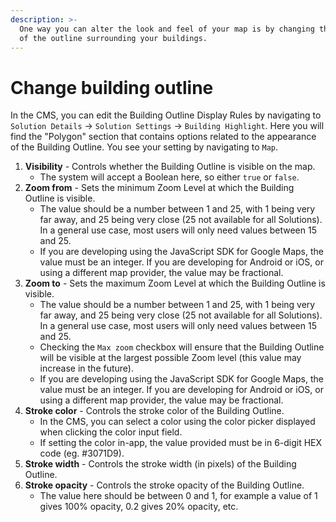 ```yaml
---
description: >-
  One way you can alter the look and feel of your map is by changing the color
  of the outline surrounding your buildings.
---
```


# Change building outline

In the CMS, you can edit the Building Outline Display Rules by navigating to `Solution Details` -> `Solution Settings` -> `Building Highlight`. Here you will find the "Polygon" section that contains options related to the appearance of the Building Outline. You see your setting by navigating to `Map`.

1. **Visibility** - Controls whether the Building Outline is visible on the map.
   * The system will accept a Boolean here, so either `true` or `false`.
2. **Zoom from** - Sets the minimum Zoom Level at which the Building Outline is visible.
   * The value should be a number between 1 and 25, with 1 being very far away, and 25 being very close (25 not available for all Solutions). In a general use case, most users will only need values between 15 and 25.
   * If you are developing using the JavaScript SDK for Google Maps, the value must be an integer. If you are developing for Android or iOS, or using a different map provider, the value may be fractional.
3. **Zoom to** - Sets the maximum Zoom Level at which the Building Outline is visible.
   * The value should be a number between 1 and 25, with 1 being very far away, and 25 being very close (25 not available for all Solutions). In a general use case, most users will only need values between 15 and 25.
   * Checking the `Max zoom` checkbox will ensure that the Building Outline will be visible at the largest possible Zoom level (this value may increase in the future).
   * If you are developing using the JavaScript SDK for Google Maps, the value must be an integer. If you are developing for Android or iOS, or using a different map provider, the value may be fractional.
4. **Stroke color** - Controls the stroke color of the Building Outline.
   * In the CMS, you can select a color using the color picker displayed when clicking the color input field.
   * If setting the color in-app, the value provided must be in 6-digit HEX code (eg. #3071D9).
5. **Stroke width** - Controls the stroke width (in pixels) of the Building Outline.
6. **Stroke opacity** - Controls the stroke opacity of the Building Outline.
   * The value here should be between 0 and 1, for example a value of 1 gives 100% opacity, 0.2 gives 20% opacity, etc.
